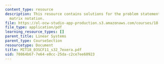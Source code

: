 ```yaml
---
content_type: resource
description: This resource contains solutions for the problem statements related to
  matrix notation.
file: https://ol-ocw-studio-app-production.s3.amazonaws.com/courses/18-03sc-differential-equations-fall-2011/70864b677e64e0cc25dac2ce7ee60923_MIT18_03SCF11_s32_7exera.pdf
file_type: application/pdf
learning_resource_types: []
parent_title: Linear Systems
parent_type: CourseSection
resourcetype: Document
title: MIT18_03SCF11_s32_7exera.pdf
uid: 70864b67-7e64-e0cc-25da-c2ce7ee60923
---
```

